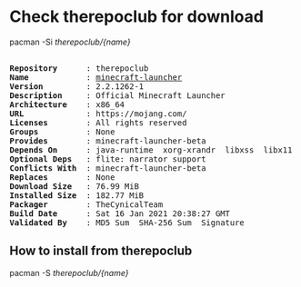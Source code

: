 # Check therepoclub for download

        
pacman -Si *therepoclub/{name}*

<div class="highlight"><pre class="highlight"><text>
<b>Repository</b>      : therepoclub
<b>Name</b>            : <a href='../../x86_64/minecraft-launcher-2.2.1262-1-x86_64.pkg.tar.zst'>minecraft-launcher</a>
<b>Version</b>         : 2.2.1262-1
<b>Description</b>     : Official Minecraft Launcher
<b>Architecture</b>    : x86_64
<b>URL</b>             : https://mojang.com/
<b>Licenses</b>        : All rights reserved
<b>Groups</b>          : None
<b>Provides</b>        : minecraft-launcher-beta
<b>Depends On</b>      : java-runtime  xorg-xrandr  libxss  libx11  libxcb  alsa-lib  gtk2  gtk3  libxtst  nss
<b>Optional Deps</b>   : flite: narrator support
<b>Conflicts With</b>  : minecraft-launcher-beta
<b>Replaces</b>        : None
<b>Download Size</b>   : 76.99 MiB
<b>Installed Size</b>  : 182.77 MiB
<b>Packager</b>        : TheCynicalTeam <wayne6324@gmail.com>
<b>Build Date</b>      : Sat 16 Jan 2021 20:38:27 GMT
<b>Validated By</b>    : MD5 Sum  SHA-256 Sum  Signature
</text></pre></div>

## How to install from therepoclub

        
pacman -S *therepoclub/{name}*
